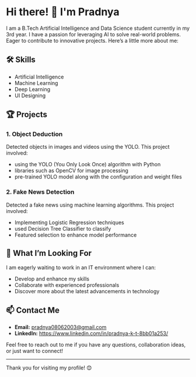 # Hi there! 👋 I'm Pradnya

I am a B.Tech Artificial Intelligence and Data Science student currently in my 3rd year. I have a passion for leveraging AI to solve real-world problems. Eager to contribute to innovative projects. Here’s a little more about me:

## 🛠 Skills

- Artificial Intelligence 
- Machine Learning 
- Deep Learning 
- UI Designing

## 🏆 Projects

### 1. Object Deduction
Detected objects in images and videos using the YOLO. This project involved:
- using the YOLO (You Only Look Once) algorithm with Python
- libraries such as OpenCV for image processing
- pre-trained YOLO model along with the configuration and weight files

### 2. Fake News Detection
Detected a fake news using machine learning algorithms. This project involved:
- Implementing Logistic Regression techniques
- used Decision Tree Classifier to classify
- Featured selection to enhance model performance 


## 🌟 What I’m Looking For

I am eagerly waiting to work in an IT environment where I can:
- Develop and enhance my skills
- Collaborate with experienced professionals
- Discover more about the latest advancements in technology

## 📫 Contact Me

- **Email:** pradnya08062003@gmail.com
- **LinkedIn:** https://www.linkedin.com/in/pradnya-k-t-8bb01a253/


Feel free to reach out to me if you have any questions, collaboration ideas, or just want to connect!

---

Thank you for visiting my profile! 😊
